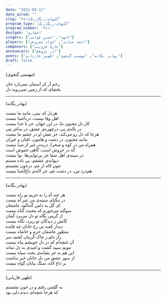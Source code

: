 ```yaml
---
date: "2021-03-11"
date_aired: ""
slug: "گلهای-رنگارنگ/۳۸۱"
program_type: "گلهای-رنگارنگ"
program_number: '۳۸۱'
dastgah: 'افشاری'
singers: ["الهه", "حسین قوامی"]
players: ["احمد عبادی", "جواد معروفی"]
composers: ["عارف قزوینی"]
announcers: ["آذر پژوهش"]
poets: ["بهادر یگانه", "مهستی گنجوی", "ظهیر فاریابی"]
draft: false
---
```


(مهستی گنجوی)  

رحم آر کز آسمان نمی‌بارد جان  
بخشای که از زمین نمی‌روید دل  

---  

(بهادر یگانه)  

هردل که بینی، مانند ما نیست  
اهل وفا نیست، دردآشنا نیست  
کار دل مجنون ما، در این جهان، جز با خدا نیست  
در ناله‌ی نِی، درچهره‌ی عشق، در ساغر مِی  
هرجا که دل رو می‌کند، جز نقش او در چشم ما نیست  
مانند مجنون، در دشت و هامون، افتان و خیزان  
همراه من در کوه و صحرا، دربه‌در غیر از صبا نیست  
گه در خروش است، گاهی خموش است  
در سینه‌ی اهل صفا جز بی‌نوایی‌ها، نوا نیست  
دیوانه‌ی عشقم، بی باده مستم  
چون لاله از غم، درخون نشستم  
هم‌درد من، در دشت غم، جز لاله‌ی داغ‌آشنا نیست  

---  

(بهادر یگانه)  

هر چند آه را به حریم تو راه نیست  
در تنگنای سینه‌ی من غیر آه نیست  
ای گل به دامن گنه‌آلود عاشقان  
سوگند می‌خورم که محبت گناه نیست  
از گرمی نگاه تو دل می‌برد گمان  
کآتش ز دیدگان تو ریزد، نگاه نیست  
دیدار کعبه بی رخ جانان چه فایده  
منظور عاشقان حرم و خانقاه نیست  
راز دلم ز چاک گریبان کشید سر  
آن غنچه‌ام که در دل خویشم پناه نیست  
مویم سپید گشت و امیدی به دل نماند  
این هم به جز نشانه‌ی بخت سیاه نیست  
از سوز عشق من دل جانان خبر نداشت  
بر داغ لاله، سنگ بیابان گواه نیست  

---  

(ظهیر فاریابی)  

به گلشن رفتم و در خون نشستم  
که هرجا غنچه‌ای دیدم دلی بود  
